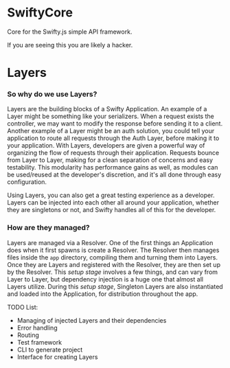# SwiftyCore

Core for the Swifty.js simple API framework.

If you are seeing this you are likely a hacker.


# Layers

### So why do we use Layers?

Layers are the building blocks of a Swifty Application. An example of a Layer might be something like your serializers. When a request exists the controller, we may want to modify the response before sending it to a client. Another example of a Layer might be an auth solution, you could tell your application to route all requests through the Auth Layer, before making it to your application. With Layers, developers are given a powerful way of organizing the flow of requests through their application. Requests bounce from Layer to Layer, making for a clean separation of concerns and easy testability. This modularity has performance gains as well, as modules can be used/reused at the developer's discretion, and it's all done through easy configuration.

Using Layers, you can also get a great testing experience as a developer. Layers can be injected into each other all around your application, whether they are singletons or not, and Swifty handles all of this for the developer.

### How are they managed?

Layers are managed via a Resolver. One of the first things an Application does when it first spawns is create a Resolver. The Resolver then manages files inside the `app` directory, compiling them and turning them into Layers. Once they are Layers and registered with the Resolver, they are then set up by the Resolver. This *setup stage* involves a few things, and can vary from Layer to Layer, but dependency injection is a huge one that almost all Layers utilize. During this *setup stage*, Singleton Layers are also instantiated and loaded into the Application, for distribution throughout the app.

TODO List:
- Managing of injected Layers and their dependencies
- Error handling
- Routing
- Test framework
- CLI to generate project
- Interface for creating Layers

